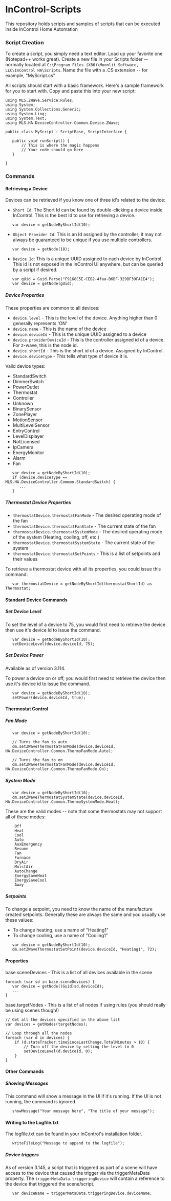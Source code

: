 InControl-Scripts
=================

This repository holds scripts and samples of scripts that can be executed inside InControl Home Automation

### Script Creation

To create a script, you simply need a text editor. Load up your favorite one (Notepad++ works great). 
Create a new file in your Scripts folder -- normally located at 
`C:\Program Files (X86)\Moonlit Software, LLC\InControl HA\Scripts`. Name the file with a .CS extension -- for example, "MyScript.cs"

All scripts should start with a basic framework. Here's a sample framework for you to start with. Copy and paste this into your new script:

```
using MLS.ZWave.Service.Rules;
using System;
using System.Collections.Generic;
using System.Linq;
using System.Text;
using MLS.HA.DeviceController.Common.Device.ZWave;

public class MyScript : ScriptBase, ScriptInterface {

   public void runScript() {
       // This is where the magic happens
       // Your code should go here
   }
   
}
```

### Commands

#### Retrieving a Device

Devices can be retrieved if you know one of three id's related to the device:

- `Short Id`: The Short Id can be found by double-clicking a device inside InControl. This is the best Id to use for retrieving a device.

```
   var device = getNodeByShortId(10);
```

- `Object Provider Id`: This is an Id assigned by the controller; it may not always be guaranteed to be unique if you use multiple controllers.

```
   var device = getNode(18);
```

- `Device Id`: This is a unique UUID assigned to each device by InControl. This id is not exposed in the InControl UI anywhere, but can be queried by a script if desired.

```
   var gUid = Guid.Parse("F9168C5E-CEB2-4faa-B6BF-329BF39FA1E4");
   var device = getNode(gUid);
```

##### Device Properties

These properties are common to all devices:

- `device.level` - This is the level of the device. Anything higher than 0 generally represents 'ON'
- `device.name` - This is the name of the device
- `device.deviceId` - This is the unique UUID assigned to a device
- `device.providerDeviceId` - This is the controller assigned id of a device. For z-wave, this is the node id.
- `device.shortId` - This is the short id of a device. Assigned by InControl.
- `device.deviceType` - This tells what type of device it is. 

Valid device types:
- StandardSwitch
- DimmerSwitch
- PowerOutlet
- Thermostat
- Controller
- Unknown
- BinarySensor
- ZonePlayer
- MotionSensor
- MultiLevelSensor
- EntryControl
- LevelDisplayer
- NotLicensed
- IpCamera
- EnergyMonitor
- Alarm
- Fan

```
   var device = getNodeByShortId(10);
   if (device.deviceType == MLS.HA.DeviceController.Common.StandardSwitch) { 
      ...
   }
```

 
##### Thermostat Device Properties

- `thermostatDevice.thermostatFanMode` - The desired operating mode of the fan
- `thermostatDevice.thermostatFanState` - The current state of the fan 
- `thermostatDevice.thermostatSystemMode` - The desired operating mode of the system (Heating, cooling, off, etc.)
- `thermostatDevice.thermostatSystemState` - The current state of the system
- `thermostatDevice.thermostatSetPoints` - This is a list of setpoints and their values

To retrieve a thermostat device with all its properties, you could issue this command:

```
   var thermostatDevice = getNodeByShortId(thermostatShortId) as Thermostat;
```

#### Standard Device Commands

##### Set Device Level

To set the level of a device to 75, you would first need to retrieve the device then use it's device Id to issue the command. 

```
   var device = getNodeByShortId(10);
   setDeviceLevel(device.deviceId, 75);
```

##### Set Device Power

Available as of version 3.114.

To power a device on or off, you would first need to retrieve the device then use it's device id to issue the command.

```
   var device = getNodeByShortId(10);
   setPower(device.deviceId, true);
```

#### Thermostat Control

##### Fan Mode

```
   var device = getNodeByShortId(10);
   
   // Turns the fan to auto
   dm.setZWaveThermostatFanMode(device.deviceId, HA.DeviceController.Common.ThermoFanMode.Auto);
   
   // Turns the fan to on
   dm.setZWaveThermostatFanMode(device.deviceId, HA.DeviceController.Common.ThermoFanMode.On);
```

##### System Mode

```
   var device = getNodeByShortId(10);
   dm.setZWaveThermostatSystemState(device.deviceId, HA.DeviceController.Common.ThermoSystemMode.Heat);
```

These are the valid modes -- note that some thermostats may not support all of these modes:

        Off
        Heat
        Cool 
        Auto
        AuxEmergency 
        Resume
        Fan
        Furnace
        DryAir
        MoistAir
        AutoChange
        EnergySaveHeat
        EnergySaveCool
        Away

##### Setpoints

To change a setpoint, you need to know the name of the manufacture created setpoints. Generally these are always the same and you 
usually use these values:

- To change heating, use a name of "Heating1"
- To change cooling, use a name of "Cooling1"

```
   var device = getNodeByShortId(10);
   dm.setZWaveThermostatSetPoint(device.deviceId, "Heating1", 72);
```

#### Properties

base.sceneDevices - This is a list of all devices available in the scene

```
foreach (var sd in base.sceneDevices) {
   var device = getNode((Guid)sd.deviceId);
   ...
}
```

base.targetNodes - This is a list of all nodes if using rules (you should really be using scenes though!)

```
// Get all the devices specified in the above list
var devices = getNodes(targetNodes);

// Loop through all the nodes 
foreach (var d in devices) {
    if (d.stateTracker.timeSinceLastChange.TotalMinutes > 10) {
        // Turn off the device by setting the level to 0
        setDeviceLevel(d.deviceId, 0);
    }
}
```

#### Other Commands

##### Showing Messages

This command will show a message in the UI if it's running. If the UI is not running, the command is ignored.

```
   showMessage("Your message here", "The title of your message");
```

#### Writing to the Logfile.txt

The logfile.txt can be found in your InControl's installation folder.

```
   writeFileLog("Message to append to the logfile");
```

#### 

##### Device triggers

As of version 3.145, a script that is triggered as part of a scene will have access to the device that caused the trigger via the triggerMetaData property. The ```triggerMetaData.triggeringDevice``` will contain a reference to the device that triggered the scene/script.

```
   var deviceName = triggerMetaData.triggeringDevice.deviceName;
```

